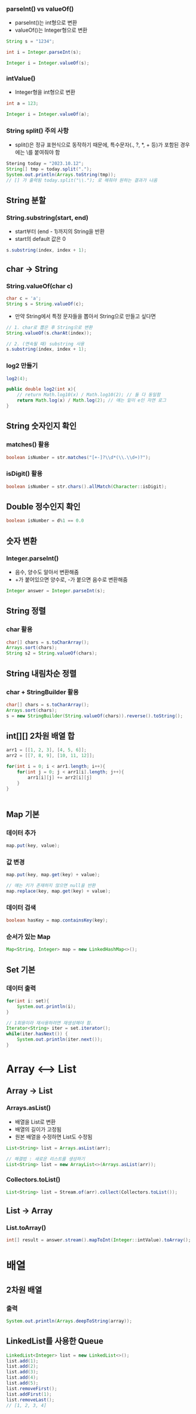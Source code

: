 ### parseInt() vs valueOf()
- parseInt()는 int형으로 변환
- valueOf()는 Integer형으로 변환
```java
String s = "1234";

int i = Integer.parseInt(s);

Integer i = Integer.valueOf(s);
```

### intValue()
- Integer형을 int형으로 변환
```java
int a = 123;

Integer i = Integer.valueOf(a);
```

### String split() 주의 사항
- split()은 정규 표현식으로 동작하기 때문에, 특수문자(., ?, *, + 등)가 포함된 경우에는 \\를 붙여줘야 함
```java
Stering today = "2023.10.12";
String[] tmp = today.split(".");
System.out.println(Arrays.toString(tmp));
// [] 가 출력됨 today.split("\\."); 로 해줘야 원하는 결과가 나옴
```
## String 분할
### String.substring(start, end)
- start부터 (end - 1)까지의 String을 반환
- start의 default 값은 0
```java
s.substring(index, index + 1);
```

## char -> String
### String.valueOf(char c)
```java
char c = 'a';
String s = String.valueOf(c);
```
- 만약 String에서 특정 문자들을 뽑아서 String으로 만들고 싶다면
```java
// 1. char로 뽑은 후 String으로 변환
String.valueOf(s.charAt(index));

// 2. (연속될 때) substring 사용
s.substring(index, index + 1);
```

### log2 만들기

```java
log2(4);

public double log2(int x){
	// return Math.log10(x) / Math.log10(2); // 둘 다 동일함
	return Math.log(x) / Math.log(2); // 얘는 밑이 e인 자연 로그
}
```

## String 숫자인지 확인

### matches() 활용

```java
boolean isNumber = str.matches("[+-]?\\d*(\\.\\d+)?");
```

### isDigit() 활용

```java
boolean isNumber = str.chars().allMatch(Character::isDigit);
```

## Double 정수인지 확인

```java
boolean isNumber = d%1 == 0.0
```

## 숫자 변환
### Integer.parseInt()
- 음수, 양수도 알아서 변환해줌
- +가 붙어있으면 양수로, -가 붙으면 음수로 변환해줌
```java
Integer answer = Integer.parseInt(s);
```

## String 정렬
### char 활용
```java
char[] chars = s.toCharArray();
Arrays.sort(chars);
String s2 = String.valueOf(chars);
```

## String 내림차순 정렬
### char + StringBuilder 활용
```java
char[] chars = s.toCharArray();
Arrays.sort(chars);
s = new StringBuilder(String.valueOf(chars)).reverse().toString();
```

## int[][] 2차원 배열 합
```java
arr1 = [[1, 2, 3], [4, 5, 6]];
arr2 = [[7, 8, 9], [10, 11, 12]];

for(int i = 0; i < arr1.length; i++){
    for(int j = 0; j < arr1[i].length; j++){
        arr1[i][j] += arr2[i][j]
    }
}
    
```

## Map 기본
### 데이터 추가
```java
map.put(key, value);
```

### 값 변경
```java
map.put(key, map.get(key) + value);

// 얘는 키가 존재하지 않으면 null을 반환
map.replace(key, map.get(key) + value);
```
### 데이터 검색
```java
boolean hasKey = map.containsKey(key);
```

### 순서가 있는 Map
```java
Map<String, Integer> map = new LinkedHashMap<>();
```

## Set 기본
### 데이터 출력
```java
for(int i: set){
    System.out.println(i);
}

// 1회용이라 재사용하려면 재생성해야 함.
Iterator<String> iter = set.iterator();
while(iter.hasNext()) {
    System.out.println(iter.next());
}
```

# Array <--> List
## Array -> List
### Arrays.asList()
- 배열을 List로 변환
- 배열의 길이가 고정됨
- 원본 배열을 수정하면 List도 수정됨
```java
List<String> list = Arrays.asList(arr);

// 해결법 : 새로운 리스트를 생성하기
List<String> list = new ArrayList<>(Arrays.asList(arr));
```

### Collectors.toList()
```java
List<String> list = Stream.of(arr).collect(Collectors.toList());
```

## List -> Array
### List.toArray()
```java
int[] result = answer.stream().mapToInt(Integer::intValue).toArray();
```


# 배열
## 2차원 배열
### 출력
```java
System.out.println(Arrays.deepToString(array));
```


## LinkedList를 사용한 Queue
```java
LinkedList<Integer> list = new LinkedList<>();
list.add(1);
list.add(2);
list.add(3);
list.add(4);
list.add(5);
list.removeFirst();
list.addFirst(1);
list.removeLast();
// [1, 2, 3, 4]
```